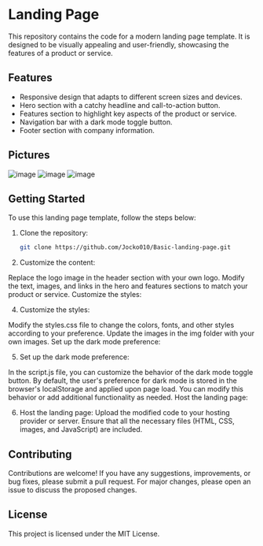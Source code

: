 # Landing Page

This repository contains the code for a modern landing page template. It is designed to be visually appealing and user-friendly, showcasing the features of a product or service.

## Features

- Responsive design that adapts to different screen sizes and devices.
- Hero section with a catchy headline and call-to-action button.
- Features section to highlight key aspects of the product or service.
- Navigation bar with a dark mode toggle button.
- Footer section with company information.
## Pictures

![image](https://github.com/Jocko010/Basic-landing-page/assets/69987100/1177321a-b476-4f1a-8a4f-52b320f502d9)
![image](https://github.com/Jocko010/Basic-landing-page/assets/69987100/756fc4c4-4a75-4ff8-9737-6dc5bb82ffff)
![image](https://github.com/Jocko010/Basic-landing-page/assets/69987100/f2dfb001-cfe1-45ce-b198-5c1de42becf3)



## Getting Started

To use this landing page template, follow the steps below:

1. Clone the repository:

   ```bash
   git clone https://github.com/Jocko010/Basic-landing-page.git
   ```
3. Customize the content:

Replace the logo image in the header section with your own logo.
Modify the text, images, and links in the hero and features sections to match your product or service.
Customize the styles:

4. Customize the styles:

Modify the styles.css file to change the colors, fonts, and other styles according to your preference.
Update the images in the img folder with your own images.
Set up the dark mode preference:

5. Set up the dark mode preference:

In the script.js file, you can customize the behavior of the dark mode toggle button.
By default, the user's preference for dark mode is stored in the browser's localStorage and applied upon page load. You can modify this behavior or add additional functionality as needed.
Host the landing page:

6. Host the landing page:
Upload the modified code to your hosting provider or server.
Ensure that all the necessary files (HTML, CSS, images, and JavaScript) are included.

## Contributing
Contributions are welcome! If you have any suggestions, improvements, or bug fixes, please submit a pull request. For major changes, please open an issue to discuss the proposed changes.

## License
This project is licensed under the MIT License.
